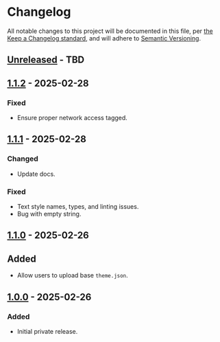 # Changelog

All notable changes to this project will be documented in this file, per [the Keep a Changelog standard](http://keepachangelog.com/), and will adhere to [Semantic Versioning](http://semver.org/).

## [Unreleased] - TBD

## [1.1.2] - 2025-02-28

### Fixed

- Ensure proper network access tagged.

## [1.1.1] - 2025-02-28

### Changed

- Update docs.

### Fixed

- Text style names, types, and linting issues.
- Bug with empty string.

## [1.1.0] - 2025-02-26

## Added

- Allow users to upload base `theme.json`.

## [1.0.0] - 2025-02-26

### Added

- Initial private release.

[Unreleased]: https://github.com/10up/ui-kit-figma-variable-export/compare/main...develop
[1.1.2]: https://github.com/10up/ui-kit-figma-variable-export/compare/v1.1.1...v1.1.2
[1.1.1]: https://github.com/10up/ui-kit-figma-variable-export/compare/v1.1.0...v1.1.1
[1.1.0]: https://github.com/10up/ui-kit-figma-variable-export/compare/v1.0.0...v1.1.0
[1.0.0]: https://github.com/10up/ui-kit-figma-variable-export/tree/v1.0.0

